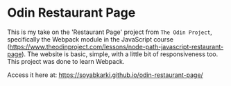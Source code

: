# Odin Restaurant Page

This is my take on the 'Restaurant Page' project from `The Odin Project`, specifically the Webpack module in the JavaScript course (https://www.theodinproject.com/lessons/node-path-javascript-restaurant-page). The website is basic, simple, with a little bit of responsiveness too. This project was done to learn Webpack.

Access it here at: https://soyabkarki.github.io/odin-restaurant-page/
